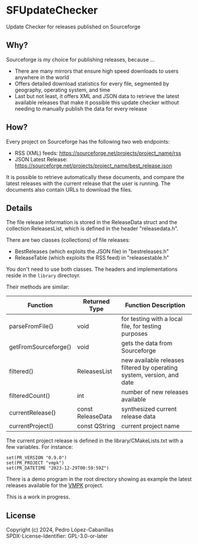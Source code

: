 # SFUpdateChecker

Update Checker for releases published on Sourceforge

## Why?

Sourceforge is my choice for publishing releases, because ...

* There are many mirrors that ensure high speed downloads to users anywhere in the world
* Offers detailed download statistics for every file, segmented by geography, operating system, and time
* Last but not least, it offers XML and JSON data to retrieve the latest available releases that make it possible this update checker without needing to manually publish the data for every release

## How?

Every project on Sourceforge has the following two web endpoints:

* RSS (XML) feeds: https://sourceforge.net/projects/project_name/rss
* JSON Latest Release: https://sourceforge.net/projects/project_name/best_release.json

It is possible to retrieve automatically these documents, and compare the latest releases with the current release that the user is running. The documents also contain URLs to download the files.

## Details

The file release information is stored in the ReleaseData struct and the collection ReleasesList, which is defined in the header "releasedata.h".

There are two classes (collections) of file releases:

* BestReleases (which exploits the JSON file) in "bestreleases.h"
* ReleaseTable (which exploits the RSS feed) in "releasestable.h"

You don't need to use both classes. The headers and implementations reside in the `library` directoyr. 

Their methods are similar:  

 | Function | Returned Type | Function Description  |
 | -------- | ------------- | --------------------- |
 | parseFromFile() | void | for testing with a local file, for testing purposes |
 | getFromSourceforge() | void | gets the data from Sourceforge |
 | filtered() | ReleasesList | new available releases filtered by operating system, version, and date |
 | filteredCount() | int | number of new releases available |
 | currentRelease() | const ReleaseData | synthesized current release data |
 | currentProject() | const QString | current project name |

The current project release is defined in the library/CMakeLists.txt with a few variables. For instance:

```
set(PR_VERSION "0.9.0")
set(PR_PROJECT "vmpk")
set(PR_DATETIME "2023-12-29T00:59:59Z")
```

There is a demo program in the root directory showing as example the latest releases available for the [VMPK](/pedrolcl/vmpk) project.

This is a work in progress.

## License

Copyright (c) 2024, Pedro López-Cabanillas  
SPDX-License-Identifier: GPL-3.0-or-later  

